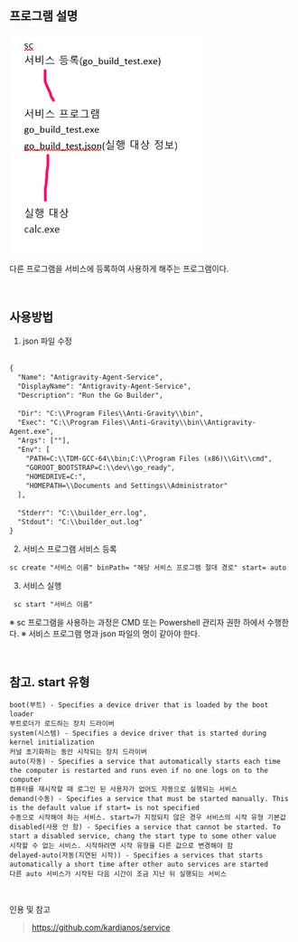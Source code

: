 ## 프로그램 설명

![](build/architecture.png)

다른 프로그램을 서비스에 등록하여 사용하게 해주는 프로그램이다.

<br>

## 사용방법

1. json 파일 수정
```

{
  "Name": "Antigravity-Agent-Service",
  "DisplayName": "Antigravity-Agent-Service",
  "Description": "Run the Go Builder",

  "Dir": "C:\\Program Files\\Anti-Gravity\\bin",
  "Exec": "C:\\Program Files\\Anti-Gravity\\bin\\Antigravity-Agent.exe",
  "Args": [""],
  "Env": [
    "PATH=C:\\TDM-GCC-64\\bin;C:\\Program Files (x86)\\Git\\cmd",
    "GOROOT_BOOTSTRAP=C:\\dev\\go_ready",
    "HOMEDRIVE=C:",
    "HOMEPATH=\\Documents and Settings\\Administrator"
  ],

  "Stderr": "C:\\builder_err.log",
  "Stdout": "C:\\builder_out.log"
}

```

2. 서비스 프로그램 서비스 등록

``` 
sc create "서비스 이름" binPath= "해당 서비스 프로그램 절대 경로" start= auto
```

3. 서비스 실행

```
 sc start "서비스 이름"
```

※ sc 프로그램을 사용하는 과정은 CMD 또는 Powershell 관리자 권한 하에서 수행한다.
※ 서비스 프로그램 명과 json 파일의 명이 같아야 한다.


<br>


## 참고. start 유형

```
boot(부트) - Specifies a device driver that is loaded by the boot loader
부트로더가 로드하는 장치 드라이버
system(시스템) - Specifies a device driver that is started during kernel initialization
커널 초기화하는 동안 시작되는 장치 드라이버
auto(자동) - Specifies a service that automatically starts each time the computer is restarted and runs even if no one logs on to the computer
컴퓨터를 재시작할 때 로그인 된 사용자가 없어도 자동으로 실행되는 서비스
demand(수동) - Specifies a service that must be started manually. This is the default value if start= is not specified
수동으로 시작해야 하는 서비스. start=가 지정되지 않은 경우 서비스의 시작 유형 기본값
disabled(사용 안 함) - Specifies a service that cannot be started. To start a disabled service, chang the start type to some other value
시작할 수 없는 서비스. 시작하려면 시작 유형을 다른 값으로 변경해야 함
delayed-auto(자동(지연된 시작)) - Specifies a services that starts automatically a short time after other auto services are started
다른 auto 서비스가 시작된 다음 시간이 조금 지난 뒤 실행되는 서비스
```

<br>



인용 및 참고

>https://github.com/kardianos/service